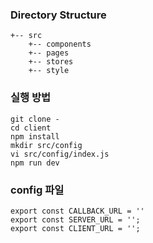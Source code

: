 ### Directory Structure

```
+-- src
    +-- components
    +-- pages
    +-- stores
    +-- style
```

### 실행 방법

```
git clone -
cd client
npm install
mkdir src/config
vi src/config/index.js
npm run dev
```

### config 파일

```
export const CALLBACK_URL = ''
export const SERVER_URL = '';
export const CLIENT_URL = '';

```
